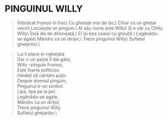 # PINGUINUL WILLY

> Îmbrăcat frumos în frac\\
Cu ghetuțe moi de lac;\\
Chiar cu un ghețar vecin\\
Locuiește un pinguin.\\
Al său nume este Willy\\
Și e văr cu Chilly Willy\\
Însă dis de dimineață,\\
El își bea ceaiul cu gheață.\\
Legănâdu-se agale\\
Mândru ca un dirijor,\\
Trece pinguinul Willy\\
Sufletul ghețarilor.\\

> Lui îi place și-nghețata\
Dar c-un pește îl dai gata;\
Willy –pinguin frumos,\
Este foarte pofticios.\
Haideți să cântăm puțin\
Despre domnul pinguin,\
Pinguinul e-un simbol:\
Lipa, lipa pe la pol.\
Legănâdu-se agale,\
Mândru ca un dirijor,\
Trece pinguinul Willy\
Sufletul ghețarilor.\
